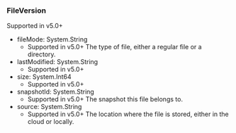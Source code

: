 ### FileVersion
Supported in v5.0+

- fileMode: System.String
  - Supported in v5.0+
  The type of file, either a regular file or a directory.
- lastModified: System.String
  - Supported in v5.0+
- size: System.Int64
  - Supported in v5.0+
- snapshotId: System.String
  - Supported in v5.0+
  The snapshot this file belongs to.
- source: System.String
  - Supported in v5.0+
  The location where the file is stored, either in the cloud or locally.
